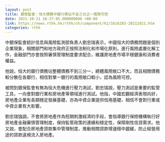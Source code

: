 ```yaml
---
layout: post
title: 銀保監會：恒大債務中銀行債佔不足三分之一風險可控
date: 2021-10-21 16:37:05.000000000 +08:00
link: https://news.rthk.hk/rthk/ch/component/k2/1616283-20211021.htm
categories: rthk
---
```


中銀保監會統計信息與風險監測部負責人劉忠瑞表示，中國恒大的債務問題是個別企業現象，相關部門和地方政府正按照法制化和市場化原則，進行風險處置化解工作，金融部門亦會按照審慎管理制度要求配合，維護房地產市場平穩健康和消費者權益。

他說，恒大的銀行債務佔整體債務不到三分一，總體風險敞口不大，而且相關債務較分散在各銀行，相信對單一銀行的風險敞口較小，認為風險可控。

被問到銀保監會有無為恒大危機進行壓力測試，劉忠瑞說，壓力測試是重要的監管工具，一向會對銀行業和房地產等領域進行測試。他指，中國宏觀經濟表現向好，房地產企業有長期穩定發展基礎，亦為中資企業提供信用基礎，相信不會對行業或中資企業有大影響。

劉忠瑞強調，不會將房地產作為短期刺激經濟的手段，會指導銀行保險機構執行好房地產金融審慎管理制度，保持監管政策的連續和穩定性，保障剛性信貸需求。他又說，會配合房地產貸款集中管理制度，推動相關貸款增速穩中趨緩，防止經營用途的貸款違規流入房地產。
